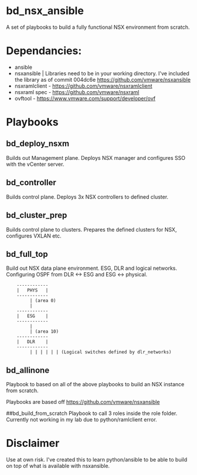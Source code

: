 # bd_nsx_ansible
A set of playbooks to build a fully functional NSX environment from scratch.
# Dependancies:
- ansible
- nsxansible | Libraries need to be in your working directory. I've included the library as of commit 004dc6e https://github.com/vmware/nsxansible
- nsxramlclient - https://github.com/vmware/nsxramlclient
- nsxraml spec - https://github.com/vmware/nsxraml
- ovftool - https://www.vmware.com/support/developer/ovf

# Playbooks

## bd_deploy_nsxm
Builds out Management plane. Deploys NSX manager and configures SSO with the vCenter server.

## bd_controller
Builds control plane. Deploys 3x NSX controllers to defined cluster.

## bd_cluster_prep
Builds control plane to clusters. Prepares the defined clusters for NSX, configures VXLAN etc.

## bd_full_top
Build out NSX data plane environment. ESG, DLR and logical networks. Configuring OSPF from DLR <-> ESG and ESG <-> physical.

		------------
		|   PHYS   |
		------------
		     | (area 0)
		     |
		------------
		|   ESG    |
		------------
		     |
		     | (area 10)
		------------
		|   DLR    |
		------------
             | | | | | | (Logical switches defined by dlr_networks)

## bd_allinone
Playbook to based on all of the above playbooks to build an NSX instance from scratch.

Playbooks are based off https://github.com/vmware/nsxansible

##bd_build_from_scratch
Playbook to call 3 roles inside the role folder. Currently not working in my lab due to python/ramlclient error.

# Disclaimer
Use at own risk. I've created this to learn python/ansible to be able to build on top of what is available with nsxansible.
